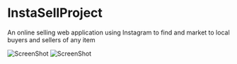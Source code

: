 InstaSellProject
================

An online selling web application using Instagram to find and market to local buyers and sellers of any item

![ScreenShot](http://s3.amazonaws.com/challengepost/photos/production/solution_photos/000/078/576/datas/xlarge.png?1392558732)
![ScreenShot](http://s3.amazonaws.com/challengepost/photos/production/solution_photos/000/078/578/datas/xlarge.png?1392558730)


